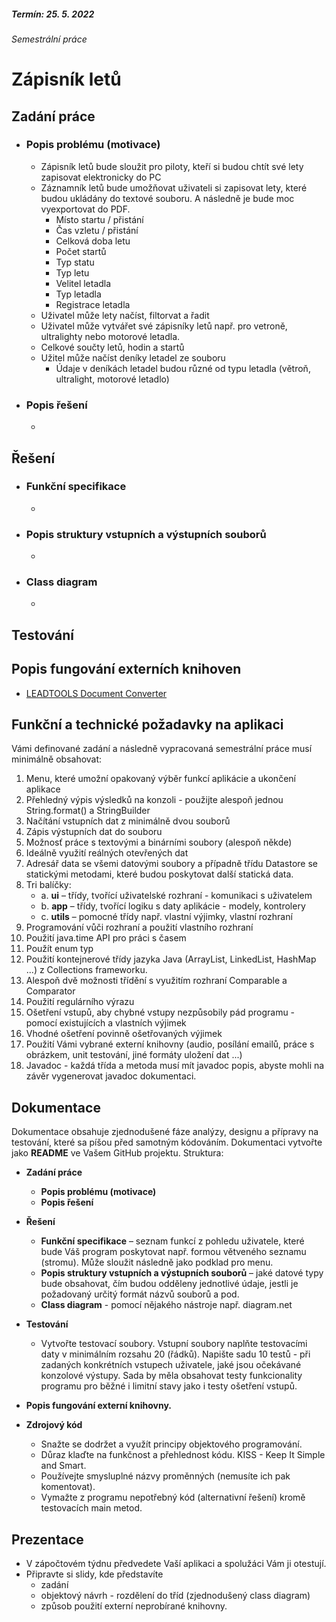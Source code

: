 ##### Termín: 25. 5. 2022 #####
###### Semestrální práce ######
# Zápisník letů

## Zadání práce

 - ### **Popis problému (motivace)**
   - Zápisník letů bude sloužit pro piloty, kteří si budou chtít své lety zapisovat elektronicky do PC
   - Záznamník letů bude umožňovat uživateli si zapisovat lety, které budou ukládány do textové souboru. A následně je bude moc vyexportovat do PDF. 
     - Místo startu / přistání
     - Čas vzletu / přistání
     - Celková doba letu
     - Počet startů
     - Typ statu
     - Typ letu
     - Velitel letadla
     - Typ letadla
     - Registrace letadla
   - Uživatel může lety načíst, filtorvat a řadit
   - Uživatel může vytvářet své zápisníky letů např. pro vetroně, ultralighty nebo motorové letadla.
   - Celkové součty letů, hodin a startů
   - Užitel může načíst deníky letadel ze souboru
     - Údaje v deníkách letadel budou různé od typu letadla (větroň, ultralight, motorové letadlo)
 
 - ### **Popis řešení**
   - 
## Řešení

 - ### **Funkční specifikace**
    - 
 - ### **Popis struktury vstupních a výstupních souborů**
   - 
 - ### **Class diagram**
   - 

## Testování

## Popis fungování externích knihoven
- [LEADTOOLS Document Converter](https://www.leadtools.com/sdk/document/document-converter)

## Funkční a technické požadavky na aplikaci

Vámi definované zadání a následně vypracovaná semestrální práce musí minimálně obsahovat:	
1. Menu, které umožní opakovaný výběr funkcí aplikácie a ukončení aplikace
2. Přehledný výpis výsledků na konzoli - použijte alespoň jednou String.format() a StringBuilder
3. Načítání vstupních dat z minimálně dvou souborů 
4. Zápis výstupních dat do souboru
5. Možnosť práce s textovými a binárními soubory (alespoň někde)
6. Ideálně využití reálných otevřených dat
7. Adresář data se všemi datovými soubory a případně třídu Datastore se statickými metodami, které budou poskytovat další statická data.
8. Tri balíčky: 	
    - a. 	**ui** – třídy, tvořící uživatelské rozhraní - komunikaci s uživatelem
    - b. 	**app** – třídy, tvořící logiku s daty aplikácie - modely, kontrolery
    - c. 	**utils** – pomocné třídy např. vlastní výjimky, vlastní rozhraní
9. Programování vůči rozhraní a použití vlastního rozhraní
10. Použití java.time API pro práci s časem
11. Použít enum typ
12. Použití kontejnerové třídy jazyka Java (ArrayList, LinkedList, HashMap ...) z Collections frameworku.
13. Alespoň dvě možnosti třídění s využitím rozhraní Comparable a Comparator 
14. Použití regulárního výrazu
15. Ošetření vstupů, aby chybné vstupy nezpůsobily pád programu - pomocí existujících a vlastních výjimek
16. Vhodné ošetření povinně ošetřovaných výjimek
17. Použití Vámi vybrané externí knihovny (audio, posílání emailů, práce s obrázkem, unit testování, jiné formáty uložení dat ...)
18. Javadoc - každá třída a metoda musí mít javadoc popis, abyste mohli na závěr vygenerovat javadoc dokumentaci. 

## Dokumentace
Dokumentace obsahuje zjednodušené fáze analýzy, designu a přípravy na testování, které sa píšou před samotným kódováním. Dokumentaci vytvořte jako **README** ve Vašem GitHub projektu.
Struktura:
 * **Zadání práce**
    - **Popis problému (motivace)**
    - **Popis řešení**
 * **Řešení**
    - **Funkční specifikace** – seznam funkcí z pohledu uživatele, které bude Váš program poskytovat např. formou větveného seznamu (stromu). Může sloužit následně jako podklad pro menu.
    - **Popis struktury vstupních a výstupních souborů** – jaké datové typy bude obsahovat, čím budou odděleny jednotlivé údaje, jestli je požadovaný určitý formát názvů souborů a pod.
    - **Class diagram** - pomocí nějakého nástroje např. diagram.net
 * **Testování**
    - Vytvořte testovací soubory. Vstupní soubory naplňte testovacími daty v minimálním rozsahu 20 (řádků). Napište sadu 10 testů - při zadaných konkrétních vstupech uživatele, jaké jsou očekávané konzolové výstupy. Sada by měla obsahovat testy funkcionality programu pro běžné i limitní stavy jako i testy ošetření vstupů.
 * **Popis fungování externí knihovny.**

 * **Zdrojový kód**
    - Snažte se dodržet a využít principy objektového programování.
    - Důraz klaďte na funkčnost a přehlednost kódu. KISS - Keep It Simple and Smart.
    - Používejte smysluplné názvy proměnných (nemusíte ich pak komentovat).
    - Vymažte z programu nepotřebný kód (alternativní řešení) kromě testovacích main metod.
 
## Prezentace
 - V zápočtovém týdnu předvedete Vaší aplikaci a spolužáci Vám ji otestují.  
 - Připravte si slidy, kde představíte 
    - zadání
    - objektový návrh - rozdělení do tříd (zjednodušený class diagram)
    - způsob použití externí neprobírané  knihovny.


